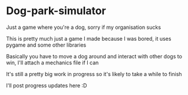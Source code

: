 # Dog-park-simulator
Just a game where you're a dog, sorry if my organisation sucks

This is pretty much just a game I made because I was bored, it uses pygame and some other libraries

Basically you have to move a dog around and interact with other dogs to win, I'll attach a mechanics file if I can

It's still a pretty big work in progress so it's likely to take a while to finish

I'll post progress updates here :D
